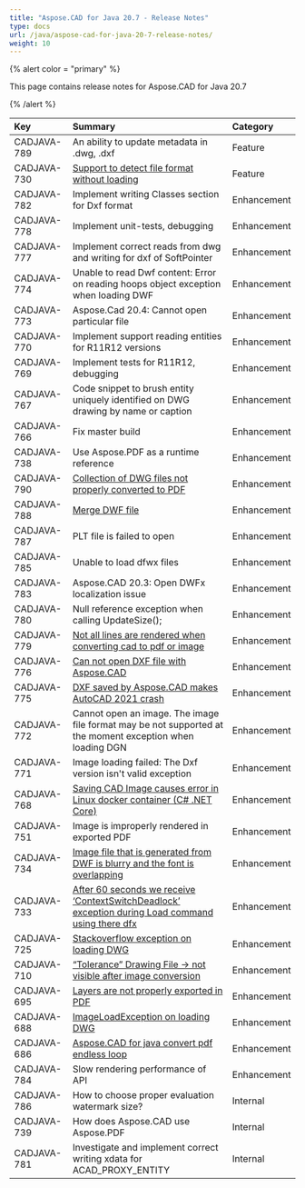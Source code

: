 ```yaml
---
title: "Aspose.CAD for Java 20.7 - Release Notes"
type: docs
url: /java/aspose-cad-for-java-20-7-release-notes/
weight: 10
---
```


{% alert color = "primary" %}

This page contains release notes for Aspose.CAD for Java 20.7

{% /alert %}


|**Key**|**Summary**|**Category**|
| :- | :- | :- |
| CADJAVA-789 | An ability to update metadata in .dwg, .dxf | Feature |
| CADJAVA-730 | [Support to detect file format without loading](https://forum.aspose.com/t/detecting-if-aspose-cad-can-handle-a-stream/210467) | Feature |
| CADJAVA-782 | Implement writing Classes section for Dxf format | Enhancement |
| CADJAVA-778 | Implement unit-tests, debugging | Enhancement |
| CADJAVA-777 | Implement correct reads from dwg and writing for dxf of SoftPointer | Enhancement |
| CADJAVA-774 | Unable to read Dwf content: Error on reading hoops object exception when loading DWF | Enhancement |
| CADJAVA-773 | Aspose.Cad 20.4: Cannot open particular file | Enhancement |
| CADJAVA-770 | Implement support reading entities for R11R12 versions | Enhancement |
| CADJAVA-769 | Implement tests for R11R12, debugging | Enhancement |
| CADJAVA-767 | Code snippet to brush entity uniquely identified on DWG drawing by name or caption | Enhancement |
| CADJAVA-766 | Fix master build | Enhancement |
| CADJAVA-738 | Use Aspose.PDF as a runtime reference | Enhancement |
| CADJAVA-790 | [Collection of DWG files not properly converted to PDF](https://forum.aspose.com/t/unable-to-convert-dwg-files-to-pdf/179515) | Enhancement |
| CADJAVA-788 | [Merge DWF file](https://forum.aspose.com/t/dwf-files-aspose-cad/209948) | Enhancement |
| CADJAVA-787 | PLT file is failed to open | Enhancement |
| CADJAVA-785 | Unable to load dfwx files | Enhancement |
| CADJAVA-783 | Aspose.CAD 20.3: Open DWFx localization issue | Enhancement |
| CADJAVA-780 | Null reference exception when calling UpdateSize(); | Enhancement |
| CADJAVA-779 | [Not all lines are rendered when converting cad to pdf or image](https://forum.aspose.com/t/not-all-lines-are-rendered-when-converting-cad-to-pdf-or-image/212792) | Enhancement |
| CADJAVA-776 | [Can not open DXF file with Aspose.CAD](https://forum.aspose.com/t/can-not-open-dxf-file-with-aspose-cad/213362) | Enhancement |
| CADJAVA-775 | [DXF saved by Aspose.CAD makes AutoCAD 2021 crash](https://forum.aspose.com/t/dxf-saved-by-aspose-cad-makes-autocad-2021-crash/213361) | Enhancement |
| CADJAVA-772 | Cannot open an image. The image file format may be not supported at the moment exception when loading DGN | Enhancement |
| CADJAVA-771 | Image loading failed: The Dxf version isn't valid exception | Enhancement |
| CADJAVA-768 | [Saving CAD Image causes error in Linux docker container (C# .NET Core)](https://forum.aspose.com/t/saving-cad-image-causes-error-in-linux-docker-container-c-net-core/214283) | Enhancement |
| CADJAVA-751 | Image is improperly rendered in exported PDF | Enhancement |
| CADJAVA-734 | [Image file that is generated from DWF is blurry and the font is overlapping ](https://forum.aspose.com/t/the-image-file-that-is-generated-from-dwf-is-blurry-and-the-font-is-overlapping/209779) | Enhancement |
| CADJAVA-733 | [After 60 seconds we receive ‘ContextSwitchDeadlock’ exception during Load command using there dfx](https://forum.aspose.com/t/after-60-seconds-we-receive-contextswitchdeadlock-exception-during-load-command-using-there-dfx/209986) | Enhancement |
| CADJAVA-725 | [Stackoverflow exception on loading DWG](https://forum.aspose.com/t/aspose-cad-for-java-pdf/213226) | Enhancement |
| CADJAVA-710 | [“Tolerance” Drawing File -> not visible after image conversion](https://forum.aspose.com/t/tolerance-drawing-file-not-visible-after-image-conversion/212441/4) | Enhancement |
| CADJAVA-695 | [Layers are not properly exported in PDF](https://forum.aspose.com/t/an-error-convert-from-dwf-to-pdf/207692/5) | Enhancement |
| CADJAVA-688 | [ImageLoadException on loading DWG](https://forum.aspose.com/t/aspose-cad-for-java-pdf/211942) | Enhancement |
| CADJAVA-686 | [Aspose.CAD for java convert pdf endless loop](https://forum.aspose.com/t/aspose-cad-for-java-pdf/211175) | Enhancement |
| CADJAVA-784 | Slow rendering performance of API | Enhancement |
| CADJAVA-786 | How to choose proper evaluation watermark size? | Internal |
| CADJAVA-739 | How does Aspose.CAD use Aspose.PDF | Internal |
| CADJAVA-781 | Investigate and implement correct writing xdata for ACAD_PROXY_ENTITY | Internal |